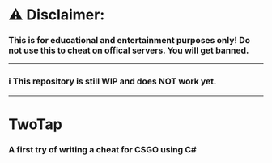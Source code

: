 # :warning: Disclaimer:
### This is for educational and entertainment purposes only! Do not use this to cheat on offical servers. You will get banned.
------------------
### :information_source: This repository is still WIP and does NOT work yet.
------------------
# TwoTap
### A first try of writing a cheat for CSGO using C#


